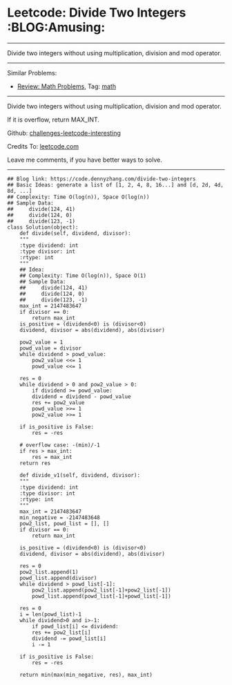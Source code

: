 
# Leetcode: Divide Two Integers     :BLOG:Amusing:

---

Divide two integers without using multiplication, division and mod operator.  

---

Similar Problems:  

-   [Review: Math Problems,](https://code.dennyzhang.com/review-math) Tag: [math](https://code.dennyzhang.com/tag/math)

---

Divide two integers without using multiplication, division and mod operator.  

If it is overflow, return MAX\_INT.  

Github: [challenges-leetcode-interesting](https://github.com/DennyZhang/challenges-leetcode-interesting/tree/master/problems/divide-two-integers)  

Credits To: [leetcode.com](https://leetcode.com/problems/divide-two-integers/description/)  

Leave me comments, if you have better ways to solve.  

---

    ## Blog link: https://code.dennyzhang.com/divide-two-integers
    ## Basic Ideas: generate a list of [1, 2, 4, 8, 16...] and [d, 2d, 4d, 8d, ...]
    ## Complexity: Time O(log(n)), Space O(log(n))
    ## Sample Data: 
    ##     divide(124, 41)
    ##     divide(124, 0)
    ##     divide(123, -1)
    class Solution(object):
        def divide(self, dividend, divisor):
    	"""
    	:type dividend: int
    	:type divisor: int
    	:rtype: int
    	"""
    	## Idea:
    	## Complexity: Time O(log(n)), Space O(1)
    	## Sample Data:
    	##     divide(124, 41)
    	##     divide(124, 0)
    	##     divide(123, -1)
    	max_int = 2147483647
    	if divisor == 0:
    	    return max_int
    	is_positive = (dividend<0) is (divisor<0)
    	dividend, divisor = abs(dividend), abs(divisor)
    
    	pow2_value = 1
    	powd_value = divisor
    	while dividend > powd_value:
    	    pow2_value <<= 1
    	    powd_value <<= 1
    
    	res = 0
    	while dividend > 0 and pow2_value > 0:
    	    if dividend >= powd_value:
    		dividend = dividend - powd_value
    		res += pow2_value
    	    powd_value >>= 1
    	    pow2_value >>= 1
    
    	if is_positive is False:
    	    res = -res
    
    	# overflow case: -(min)/-1
    	if res > max_int:
    	    res = max_int
    	return res
    
        def divide_v1(self, dividend, divisor):
    	"""
    	:type dividend: int
    	:type divisor: int
    	:rtype: int
    	"""
    	max_int = 2147483647
    	min_negative = -2147483648
    	pow2_list, powd_list = [], []
    	if divisor == 0:
    	    return max_int
    
    	is_positive = (dividend<0) is (divisor<0)
    	dividend, divisor = abs(dividend), abs(divisor)
    
    	res = 0
    	pow2_list.append(1)
    	powd_list.append(divisor)
    	while dividend > powd_list[-1]:
    	    pow2_list.append(pow2_list[-1]+pow2_list[-1])
    	    powd_list.append(powd_list[-1]+powd_list[-1])
    
    	res = 0
    	i = len(powd_list)-1
    	while dividend>0 and i>-1:
    	    if powd_list[i] <= dividend:
    		res += pow2_list[i]
    		dividend -= powd_list[i]
    	    i -= 1
    
    	if is_positive is False:
    	    res = -res
    
    	return min(max(min_negative, res), max_int)

